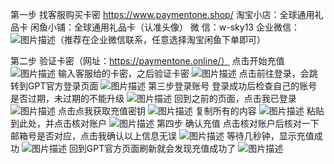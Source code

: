 第一步 找客服购买卡密
https://www.paymentone.shop/
淘宝小店：全球通用礼品卡
闲鱼小铺：全球通用礼品卡（认准头像）
微        信：w-sky13
企业微信：![图片描述](./media/1.jpg)（推荐在企业微信联系，任意选择淘宝闲鱼下单即可）

第二步 验证卡密（网址：https://paymentone.online/）
点击开始充值
![图片描述](./media/2.png)
输入客服给的卡密，之后验证卡密
![图片描述](./media/3.png)
点击前往登录，会跳转到GPT官方登录页面
![图片描述](./media/4.png)
第三步登录账号
登录成功后检查自己的账号是否过期，未过期的不能升级
![图片描述](./media/5.png)
回到之前的页面，点击我已登录
![图片描述](./media/6.png)
点击点我获取充值密钥
![图片描述](./media/7.png)
复制所有的内容
![图片描述](./media/8.png)
粘贴到此处，并点击核对账户
![图片描述](./media/9.png)
第四步 确认充值
点击核对账户后核对一下邮箱号是否对应，点击我确认以上信息无误
![图片描述](./media/10.png)
等待几秒钟，显示充值成功
![图片描述](./media/11.png)
回到GPT官方页面刷新就会发现充值成功了
![图片描述](./media/12.png)
